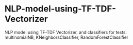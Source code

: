 # NLP-model-using-TF-TDF-Vectorizer
NLP model using TF-TDF Vectorizer, and  classifiers for tests: multinomialNB, KNeighborsClassifier, RandomForestClassifier
